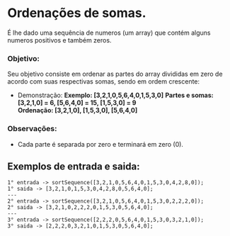 # Ordenações de somas.

É lhe dado uma sequência de numeros (um array) que contém alguns numeros positivos e também zeros.

### Objetivo: 
Seu objetivo consiste em ordenar as partes do array divididas em zero de acordo com suas respectivas somas, sendo em ordem crescente:

* Demonstração:
__Exemplo: [3,2,1,0,5,6,4,0,1,5,3,0]__
__Partes e somas: [3,2,1,0] = 6, [5,6,4,0] = 15, [1,5,3,0] = 9__\
__Ordenação: [3,2,1,0], [1,5,3,0], [5,6,4,0]__

### Observações: 
*  Cada parte é separada por zero e terminará em zero (0).

## Exemplos de entrada e saida:

```
1° entrada -> sortSequence([3,2,1,0,5,6,4,0,1,5,3,0,4,2,8,0]); 
1° saida -> [3,2,1,0,1,5,3,0,4,2,8,0,5,6,4,0];
---
2° entrada -> sortSequence([3,2,1,0,5,6,4,0,1,5,3,0,2,2,2,0]); 
2° saida -> [3,2,1,0,2,2,2,0,1,5,3,0,5,6,4,0];
---
3° entrada -> sortSequence([2,2,2,0,5,6,4,0,1,5,3,0,3,2,1,0]); 
3° saida -> [2,2,2,0,3,2,1,0,1,5,3,0,5,6,4,0];
```

